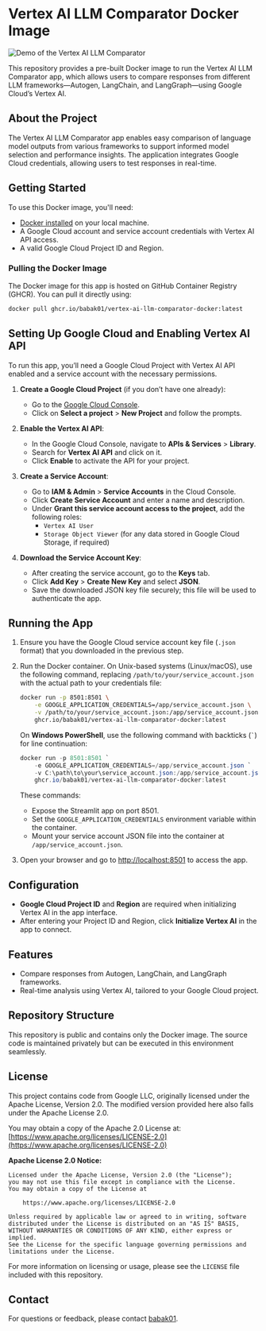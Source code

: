 
# Vertex AI LLM Comparator Docker Image

![Demo of the Vertex AI LLM Comparator]("app.gif")

This repository provides a pre-built Docker image to run the Vertex AI LLM Comparator app, which allows users to compare responses from different LLM frameworks—Autogen, LangChain, and LangGraph—using Google Cloud’s Vertex AI.

## About the Project

The Vertex AI LLM Comparator app enables easy comparison of language model outputs from various frameworks to support informed model selection and performance insights. The application integrates Google Cloud credentials, allowing users to test responses in real-time.

## Getting Started

To use this Docker image, you'll need:
- [Docker installed](https://docs.docker.com/get-docker/) on your local machine.
- A Google Cloud account and service account credentials with Vertex AI API access.
- A valid Google Cloud Project ID and Region.

### Pulling the Docker Image

The Docker image for this app is hosted on GitHub Container Registry (GHCR). You can pull it directly using:

```bash
docker pull ghcr.io/babak01/vertex-ai-llm-comparator-docker:latest
```

## Setting Up Google Cloud and Enabling Vertex AI API

To run this app, you’ll need a Google Cloud Project with Vertex AI API enabled and a service account with the necessary permissions.

1. **Create a Google Cloud Project** (if you don’t have one already):
   - Go to the [Google Cloud Console](https://console.cloud.google.com/).
   - Click on **Select a project** > **New Project** and follow the prompts.

2. **Enable the Vertex AI API**:
   - In the Google Cloud Console, navigate to **APIs & Services** > **Library**.
   - Search for **Vertex AI API** and click on it.
   - Click **Enable** to activate the API for your project.

3. **Create a Service Account**:
   - Go to **IAM & Admin** > **Service Accounts** in the Cloud Console.
   - Click **Create Service Account** and enter a name and description.
   - Under **Grant this service account access to the project**, add the following roles:
     - `Vertex AI User`
     - `Storage Object Viewer` (for any data stored in Google Cloud Storage, if required)

4. **Download the Service Account Key**:
   - After creating the service account, go to the **Keys** tab.
   - Click **Add Key** > **Create New Key** and select **JSON**.
   - Save the downloaded JSON key file securely; this file will be used to authenticate the app.

## Running the App

1. Ensure you have the Google Cloud service account key file (`.json` format) that you downloaded in the previous step.

2. Run the Docker container. On Unix-based systems (Linux/macOS), use the following command, replacing `/path/to/your/service_account.json` with the actual path to your credentials file:

   ```bash
   docker run -p 8501:8501 \
       -e GOOGLE_APPLICATION_CREDENTIALS=/app/service_account.json \
       -v /path/to/your/service_account.json:/app/service_account.json \
       ghcr.io/babak01/vertex-ai-llm-comparator-docker:latest
   ```

   On **Windows PowerShell**, use the following command with backticks (`` ` ``) for line continuation:

   ```powershell
   docker run -p 8501:8501 `
       -e GOOGLE_APPLICATION_CREDENTIALS=/app/service_account.json `
       -v C:\path\to\your\service_account.json:/app/service_account.json `
       ghcr.io/babak01/vertex-ai-llm-comparator-docker:latest
   ```

   These commands:
   - Expose the Streamlit app on port 8501.
   - Set the `GOOGLE_APPLICATION_CREDENTIALS` environment variable within the container.
   - Mount your service account JSON file into the container at `/app/service_account.json`.

3. Open your browser and go to [http://localhost:8501](http://localhost:8501) to access the app.

## Configuration

- **Google Cloud Project ID** and **Region** are required when initializing Vertex AI in the app interface.
- After entering your Project ID and Region, click **Initialize Vertex AI** in the app to connect.

## Features

- Compare responses from Autogen, LangChain, and LangGraph frameworks.
- Real-time analysis using Vertex AI, tailored to your Google Cloud project.

## Repository Structure

This repository is public and contains only the Docker image. The source code is maintained privately but can be executed in this environment seamlessly.

## License

This project contains code from Google LLC, originally licensed under the Apache License, Version 2.0. The modified version provided here also falls under the Apache License 2.0.

You may obtain a copy of the Apache 2.0 License at:
[https://www.apache.org/licenses/LICENSE-2.0](https://www.apache.org/licenses/LICENSE-2.0)

**Apache License 2.0 Notice:**

```
Licensed under the Apache License, Version 2.0 (the "License");
you may not use this file except in compliance with the License.
You may obtain a copy of the License at

    https://www.apache.org/licenses/LICENSE-2.0

Unless required by applicable law or agreed to in writing, software
distributed under the License is distributed on an "AS IS" BASIS,
WITHOUT WARRANTIES OR CONDITIONS OF ANY KIND, either express or implied.
See the License for the specific language governing permissions and
limitations under the License.
```

For more information on licensing or usage, please see the `LICENSE` file included with this repository.

## Contact

For questions or feedback, please contact [babak01](https://github.com/babak01).
